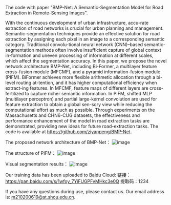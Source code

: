 The code with paper "BMP-Net: A Semantic-Segmentation Model for Road Extraction in Remote-Sensing Images".

With the continuous development of urban infrastructure, accu-rate extraction of road networks is crucial for urban planning and management. Semantic-segmentation techniques provide an effective solution for road extraction by assigning each pixel in an image to a corresponding semantic category. Traditional convolu-tional neural network (CNN)–based semantic-segmentation methods often involve insufficient capture of global context in-formation and uneven processing of information at different scales, which affect the segmentation accuracy. In this paper, we propose the novel network architecture BMP-Net, including Bi-Former, a multilayer feature cross-fusion module (MFCMF), and a pyramid information-fusion module (PIFM). BiFormer achieves more flexible arithmetic allocation through a bi-level routing at-tention, and it has higher computational efficiency when extract-ing features. In MFCMF, feature maps of different layers are cross-fertilized to capture richer semantic information. In PIFM, shifted MLP (multilayer perceptron) and partial large-kernel convolution are used for feature extraction to obtain a global sen-sory view while reducing the computational effort as much as possible. Through experiments on the Massachusetts and CHN6-CUG datasets, the effectiveness and performance enhancement of the model in road extraction tasks are demonstrated, providing new ideas for future road-extraction tasks. The code is available at https://github.com/ziyanpeng/BMP-Net.

The proposed network architecture of BMP-Net：
![image](https://github.com/ziyanpeng/BMP_Net/blob/master/network.png)

The structure of PIFM：
![image](https://github.com/ziyanpeng/BMP_Net/blob/master/PIFM.JPG)

Visual segmentation results：
![image](https://github.com/ziyanpeng/BMP_Net/blob/master/predictplot.png)

Our training data has been uploaded to Baidu Cloud: 链接：https://pan.baidu.com/s/1wfoy_7YiFUGPFvMHkc3e0Q 
提取码：1234 

If you have any questions during use, please contact us. Our email address is: m210200619@st.shou.edu.cn.

